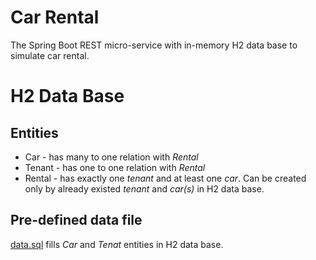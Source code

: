 # Car Rental
The Spring Boot REST micro-service with in-memory H2 data base to simulate car rental.

# H2 Data Base
## Entities
* Car - has many to one relation with _Rental_
* Tenant - has one to one relation with _Rental_
* Rental - has exactly one _tenant_ and at least one _car_. Can be created only by already existed _tenant_ and _car(s)_ in H2 data base. 

## Pre-defined data file
[data.sql](https://github.com/shadarok/car-rental/blob/master/src/main/resources/data.sql) fills _Car_ and _Tenat_ entities in H2 data base.

